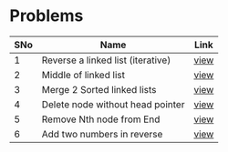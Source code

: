 # Problems

SNo | Name | Link |
----|------|------|
1 | Reverse a linked list (iterative) |[view](reverse_list_iterative.cpp)
2 | Middle of linked list |  [view](middle_list.cpp)
3 | Merge 2 Sorted linked lists |  [view](merge_sorted_list.cpp)
4 | Delete node without head pointer | [view](delete_without_head.cpp)
5 | Remove Nth node from End | [view](remove_nth_node.cpp)
6 | Add two numbers in reverse | [view](add_2_numbers.cpp)
